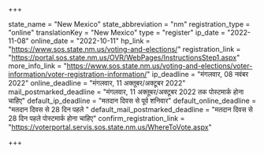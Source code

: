 +++

state_name = "New Mexico"
state_abbreviation = "nm"
registration_type = "online"
translationKey = "New Mexico"
type = "register"
ip_date = "2022-11-08"
online_date = "2022-10-11"
hp_link = "https://www.sos.state.nm.us/voting-and-elections/"
registration_link = "https://portal.sos.state.nm.us/OVR/WebPages/InstructionsStep1.aspx"
more_info_link = "https://www.sos.state.nm.us/voting-and-elections/voter-information/voter-registration-information/"
ip_deadline = "मंगलवार, 08 नवंबर 2022"
online_deadline = "मंगलवार, 11 अक्तूबर/अक्टूबर 2022"
mail_postmarked_deadline = "मंगलवार, 11 अक्तूबर/अक्टूबर 2022 तक पोस्टमार्क होना चाहिए"
default_ip_deadline = "मतदान दिवस से पूर्व शनिवार"
default_online_deadline = "मतदान दिवस से 28 दिन पहले "
default_mail_postmarked_deadline = "मतदान दिवस से 28 दिन पहले पोस्टमार्क होना चाहिए"
confirm_registration_link = "https://voterportal.servis.sos.state.nm.us/WhereToVote.aspx"

+++